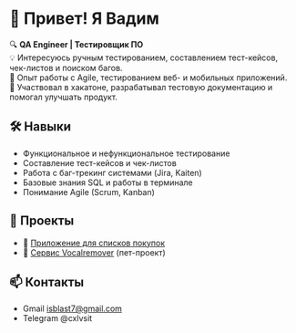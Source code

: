 # 👋 Привет! Я Вадим  

🔍 **QA Engineer | Тестировщик ПО**  
💡 Интересуюсь ручным тестированием, составлением тест-кейсов, чек-листов и поиском багов.  
🚀 Опыт работы с Agile, тестированием веб- и мобильных приложений.  
📌 Участвовал в хакатоне, разрабатывал тестовую документацию и помогал улучшать продукт.  

## 🛠 Навыки  
- Функциональное и нефункциональное тестирование  
- Составление тест-кейсов и чек-листов  
- Работа с баг-трекинг системами (Jira, Kaiten)  
- Базовые знания SQL и работы в терминале  
- Понимание Agile (Scrum, Kanban)  

## 📂 Проекты  
- 📝 [Приложение для списков покупок](https://github.com/Cxlvsit/shopping-list-app)  
- 📱  [Сервис Vocalremover](https://github.com/Cxlvsit/Vocalremover)  (пет-проект)  

## 📫 Контакты  
- Gmail isblast7@gmail.com
- Telegram @cxlvsit
